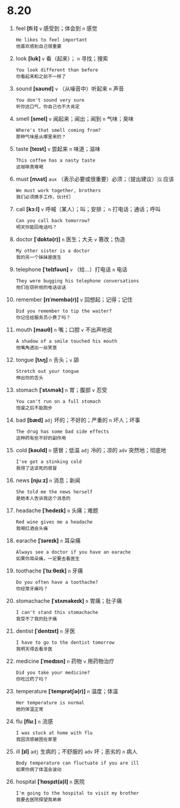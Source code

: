 # 8.20

1. feel **[fiːl]** `v` 感受到；体会到 `n` 感觉

   ```
   He likes to feel important
   他喜欢感到自己很重要
   ```

2. look **[lʊk]** `v` 看（起来）； `n` 寻找；搜索

   ```
   You look different than before
   你看起来和之前不一样了
   ```

3. sound **[saʊnd]** `v` （从噪音中）听起来 `n` 声音

   ```
   You don't sound very sure
   听你这口气，你自己也不大肯定
   ```

4. smell **[smel]** `v` 闻起来；闻出；闻到 `n` 气味；臭味

   ```
   Where's that smell coming from?
   那种气味是从哪里来的？
   ```

5. taste **[teɪst]** `v` 尝起来 `n` 味道；滋味

   ```
   This coffee has a nasty taste
   这咖啡真难喝
   ```

6. must **[mʌst]** `aux` （表示必要或很重要）必须；（提出建议）🇬 应该

   ```
   We must work together, brothers
   我们必须携手工作，伙计们
   ```

7. call **[kɔːl]** `v` 呼喊（某人）；叫；安排； `n` 打电话；通话；呼叫

   ```
   Can you call back tomorrow?
   明天你能回电话吗？
   ```

8. doctor **[ˈdɒktə(r)]** `n` 医生；大夫 `v` 篡改；伪造

   ```
   My other sister is a doctor
   我的另一个妹妹是医生
   ```

9. telephone **[ˈtelɪfəʊn]** `v` （给...）打电话 `n` 电话

   ```
   They were bugging his telephone conversations
   他们在窃听他的电话谈话
   ```

10. remember **[rɪˈmembə(r)]** `v` 回想起；记得；记住

    ```
    Did you remember to tip the waiter?
    你记住给服务员小费了吗？
    ```

11. mouth **[maʊθ]** `n` 嘴；口腔 `v` 不出声地说

    ```
    A shadow of a smile touched his mouth
    他嘴角透出一丝笑意
    ```

12. tongue **[tʌŋ]** `n` 舌头；`v` 舔

    ```
    Stretch out your tongue
    伸出你的舌头
    ```

13. stomach **[ˈstʌmək]** `n` 胃；腹部 `v` 忍受

    ```
    You can't run on a full stomach
    饱餐之后不能跑步
    ```

14. bad **[bæd]** `adj` 坏的；不好的；严重的 `n` 坏人；坏事

    ```
    The drug has some bad side effects
    这种药有些不好的副作用
    ```

15. cold **[kəʊld]** `n` 感冒；低温 `adj` 冷的；凉的 `adv` 突然地；彻底地

    ```
    I've got a stinking cold
    我得了这该死的感冒
    ```

16. news **[njuːz]** `n` 消息；新闻

    ```
    She told me the news herself
    是她本人告诉我这个消息的
    ```

17. headache **[ˈhedeɪk]** `n` 头痛；难题

    ```
    Red wine gives me a headache
    我喝红酒会头痛
    ```

18. earache **[ˈɪəreɪk]** `n` 耳朵痛

    ```
    Always see a doctor if you have an earache
    如果你耳朵痛，一定要去看医生
    ```

19. toothache **[ˈtuːθeɪk]** `n` 牙痛

    ```
    Do you often have a toothache?
    你经常牙痛吗？
    ```

20. stomachache **[ˈstʌməkeɪk]** `n` 胃痛；肚子痛

    ```
    I can't stand this stomachache
    我受不了我的肚子痛
    ```

21. dentist **[ˈdentɪst]** `n` 牙医

    ```
    I have to go to the dentist tomorrow
    我明天得去看牙医
    ```

22. medicine **[ˈmedɪsn]** `n` 药物 `v` 用药物治疗

    ```
    Did you take your medicine?
    你吃过药了吗？
    ```

23. temperature **[ˈtemprətʃə(r)]** `n` 温度；体温

    ```
    Her temperature is normal
    她的体温正常
    ```

24. flu **[fluː]** `n` 流感

    ```
    I was stuck at home with flu
    我因流感被困在家里
    ```

25. ill **[ɪl]** `adj` 生病的；不舒服的 `adv` 坏；恶劣的 `n` 病人

    ```
    Body temperature can fluctuate if you are ill
    如果你病了体温会波动
    ```

26. hospital **[ˈhɒspɪt(ə)l]** `n` 医院

    ```
    I'm going to the hospital to visit my brother
    我要去医院探望我弟弟
    ```
